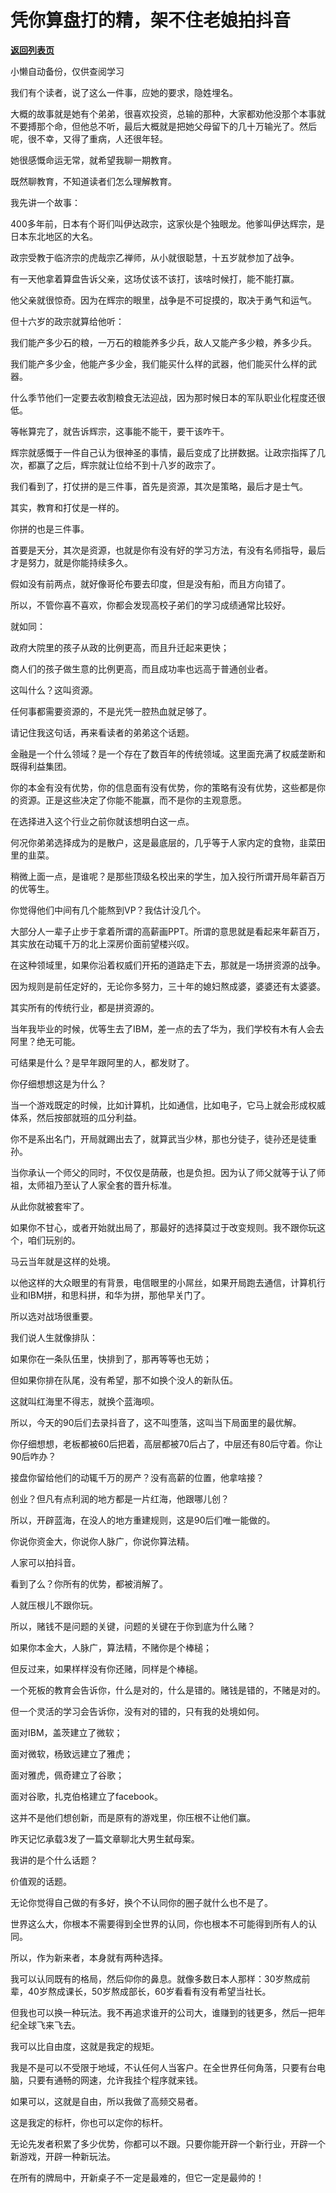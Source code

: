 # 凭你算盘打的精，架不住老娘拍抖音

[**返回列表页**](/gzh/记忆承载)

小懒自动备份，仅供查阅学习

我们有个读者，说了这么一件事，应她的要求，隐姓埋名。

  

大概的故事就是她有个弟弟，很喜欢投资，总输的那种，大家都劝他没那个本事就不要搏那个命，但他总不听，最后大概就是把她父母留下的几十万输光了。然后呢，很不幸，又得了重病，人还很年轻。

  

她很感慨命运无常，就希望我聊一期教育。  

  

既然聊教育，不知道读者们怎么理解教育。

  

我先讲一个故事：  

  

400多年前，日本有个哥们叫伊达政宗，这家伙是个独眼龙。他爹叫伊达辉宗，是日本东北地区的大名。

  

政宗受教于临济宗的虎哉宗乙禅师，从小就很聪慧，十五岁就参加了战争。

  

有一天他拿着算盘告诉父亲，这场仗该不该打，该啥时候打，能不能打赢。  

  

他父亲就很惊奇。因为在辉宗的眼里，战争是不可捉摸的，取决于勇气和运气。

  

但十六岁的政宗就算给他听：

  

我们能产多少石的粮，一万石的粮能养多少兵，敌人又能产多少粮，养多少兵。

  

我们能产多少金，他能产多少金，我们能买什么样的武器，他们能买什么样的武器。

  

什么季节他们一定要去收割粮食无法迎战，因为那时候日本的军队职业化程度还很低。  

  

等帐算完了，就告诉辉宗，这事能不能干，要干该咋干。  

  

辉宗就感慨于一件自己认为很神圣的事情，最后变成了比拼数据。让政宗指挥了几次，都赢了之后，辉宗就让位给不到十八岁的政宗了。

  

我们看到了，打仗拼的是三件事，首先是资源，其次是策略，最后才是士气。  

  

其实，教育和打仗是一样的。  

  

你拼的也是三件事。  

  

首要是天分，其次是资源，也就是你有没有好的学习方法，有没有名师指导，最后才是努力，就是你能持续多久。  

  

假如没有前两点，就好像哥伦布要去印度，但是没有船，而且方向错了。  

  

所以，不管你喜不喜欢，你都会发现高校子弟们的学习成绩通常比较好。

  

就如同：  

政府大院里的孩子从政的比例更高，而且升迁起来更快；

商人们的孩子做生意的比例更高，而且成功率也远高于普通创业者。

  

这叫什么？这叫资源。

  

任何事都需要资源的，不是光凭一腔热血就足够了。

  

请记住我这句话，再来看读者的弟弟这个话题。

  

金融是一个什么领域？是一个存在了数百年的传统领域。这里面充满了权威垄断和既得利益集团。  

  

你的本金有没有优势，你的信息面有没有优势，你的策略有没有优势，这些都是你的资源。正是这些决定了你能不能赢，而不是你的主观意愿。

  

在选择进入这个行业之前你就该想明白这一点。

  

何况你弟弟选择成为的是散户，这是最底层的，几乎等于人家内定的食物，韭菜田里的韭菜。  

  

稍微上面一点，是谁呢？是那些顶级名校出来的学生，加入投行所谓开局年薪百万的优等生。

  

你觉得他们中间有几个能熬到VP？我估计没几个。

  

大部分人一辈子止步于拿着所谓的高薪画PPT。所谓的意思就是看起来年薪百万，其实放在动辄千万的北上深房价面前望楼兴叹。

  

在这种领域里，如果你沿着权威们开拓的道路走下去，那就是一场拼资源的战争。  

  

因为规则是前任定好的，无论你多努力，三十年的媳妇熬成婆，婆婆还有太婆婆。

  

其实所有的传统行业，都是拼资源的。

  

当年我毕业的时候，优等生去了IBM，差一点的去了华为，我们学校有木有人会去阿里？绝无可能。

  

可结果是什么？是早年跟阿里的人，都发财了。

  

你仔细想想这是为什么？

  

当一个游戏既定的时候，比如计算机，比如通信，比如电子，它马上就会形成权威体系，然后按部就班的瓜分利益。

  

你不是系出名门，开局就踢出去了，就算武当少林，那也分徒子，徒孙还是徒重孙。

  

当你承认一个师父的同时，不仅仅是荫蔽，也是负担。因为认了师父就等于认了师祖，太师祖乃至认了人家全套的晋升标准。

  

从此你就被套牢了。

  

如果你不甘心，或者开始就出局了，那最好的选择莫过于改变规则。我不跟你玩这个，咱们玩别的。

  

马云当年就是这样的处境。

  

以他这样的大众眼里的有背景，电信眼里的小屌丝，如果开局跑去通信，计算机行业和IBM拼，和思科拼，和华为拼，那他早关门了。  

  

所以选对战场很重要。  

  

我们说人生就像排队：

如果你在一条队伍里，快排到了，那再等等也无妨；  

但如果你排在队尾，没有希望，那不如换个没人的新队伍。  

  

这就叫红海里不得志，就换个蓝海呗。  

  

所以，今天的90后们去录抖音了，这不叫堕落，这叫当下局面里的最优解。

  

你仔细想想，老板都被60后把着，高层都被70后占了，中层还有80后守着。你让90后咋办？

  

接盘你留给他们的动辄千万的房产？没有高薪的位置，他拿啥接？  

  

创业？但凡有点利润的地方都是一片红海，他跟哪儿创？  

  

所以，开辟蓝海，在没人的地方重建规则，这是90后们唯一能做的。  

  

你说你资金大，你说你人脉广，你说你算法精。  

  

人家可以拍抖音。  

  

看到了么？你所有的优势，都被消解了。  

  

人就压根儿不跟你玩。

  

所以，赌钱不是问题的关键，问题的关键在于你到底为什么赌？

  

如果你本金大，人脉广，算法精，不赌你是个棒槌；  

但反过来，如果样样没有你还赌，同样是个棒槌。  

  

一个死板的教育会告诉你，什么是对的，什么是错的。赌钱是错的，不赌是对的。

  

但一个灵活的学习会告诉你，没有对的错的，只有我的处境如何。

  

面对IBM，盖茨建立了微软；

面对微软，杨致远建立了雅虎；

面对雅虎，佩奇建立了谷歌；

面对谷歌，扎克伯格建立了facebook。

  

这并不是他们想创新，而是原有的游戏里，你压根不让他们赢。

  

昨天记忆承载3发了一篇文章聊北大男生弑母案。

  

我讲的是个什么话题？  

价值观的话题。

  

无论你觉得自己做的有多好，换个不认同你的圈子就什么也不是了。

  

世界这么大，你根本不需要得到全世界的认同，你也根本不可能得到所有人的认同。

  

所以，作为新来者，本身就有两种选择。

  

我可以认同既有的格局，然后仰你的鼻息。就像多数日本人那样：30岁熬成前辈，40岁熬成课长，50岁熬成部长，60岁看看有没有希望当社长。

  

但我也可以换一种玩法。我不再追求谁开的公司大，谁赚到的钱更多，然后一把年纪全球飞来飞去。

  

我可以比自由度，这就是我定的规矩。

  

我是不是可以不受限于地域，不认任何人当客户。在全世界任何角落，只要有台电脑，只要有通畅的网速，允许我挂个程序就来钱。

  

如果可以，这就是自由，所以我做了高频交易者。

  

这是我定的标杆，你也可以定你的标杆。

无论先发者积累了多少优势，你都可以不跟。只要你能开辟一个新行业，开辟一个新游戏，开辟一种新玩法。  

在所有的牌局中，开新桌子不一定是最难的，但它一定是最帅的！  

